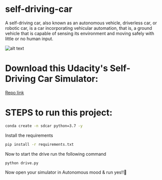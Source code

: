 # self-driving-car

A self-driving car, also known as an autonomous vehicle, driverless car, or robotic car, is a car incorporating vehicular automation, that is, a ground vehicle that is capable of sensing its environment and moving safely with little or no human input.


![alt text](https://cdn.dribbble.com/users/1815/screenshots/2589016/car_dr.gif)


# Download this Udacity's Self-Driving Car Simulator:

[Repo link](https://github.com/udacity/self-driving-car-sim)


# STEPS to run this project:



```bash
conda create -n sdcar python=3.7 -y
```


Install the requirements


```bash
pip install -r requirements.txt
```



Now to start the drive run the following command


```bash
python drive.py
```

Now open your simulator in Autonomous mood & run yes!!🙂